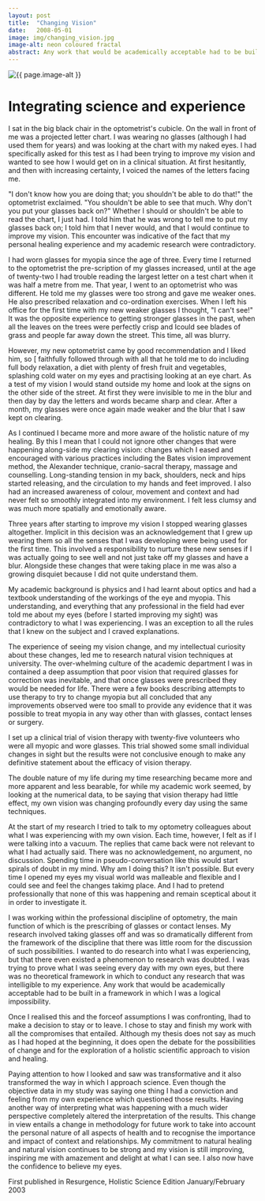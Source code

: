 ```yaml
---
layout: post
title:  "Changing Vision"
date:   2008-05-01
image: img/changing_vision.jpg
image-alt: neon coloured fractal
abstract: Any work that would be academically acceptable had to be built in a framework in which I was a logical impossibility.
---
```

<img class="post-image" src="/{{ page.image | bust_cache }}" alt="{{ page.image-alt }}"/>

# Integrating science and experience

I sat in the big black chair in the optometrist's cubicle. On the wall in front of me was a projected letter chart. I was wearing no glasses (although I had used them for years) and was looking at the chart with my naked eyes. I had specifically asked for this test as I had been trying to improve my vision and wanted to see how I would get on in a clinical situation. At first hesitantly, and then with increasing certainty, I voiced the names of the letters facing me.

"I don't know how you are doing that; you shouldn't be able to do that!" the optometrist exclaimed. "You shouldn't be able to see that much. Why don't you put your glasses back on?" Whether I should or shouldn't be able to read the chart, I just had. I told him that he was wrong to tell me to put my glasses back on; I told him that I never would, and that I would continue to improve my vision. This encounter was indicative of the fact that my personal healing experience and my academic research were contradictory.

I had worn glasses for myopia since the age of three. Every time I returned to the optometrist the pre-scription of my glasses increased, until at the age of twenty-two I had trouble reading the largest letter on a test chart when it was half a metre from me. That year, I went to an optometrist who was different. He told me my glasses were too strong and gave me weaker ones. He also prescribed relaxation and co-ordination exercises. When I left his office for the first time with my new weaker glasses I thought, "I can't see!" It was the opposite experience to getting stronger glasses in the past, when all the leaves on the trees were perfectly crisp and Icould see blades of grass and people far away down the street. This time, all was blurry.

However, my new optometrist came by good recommendation and I liked him, so [ faithfully followed through with all that he told me to do including full body relaxation, a diet with plenty of fresh fruit and vegetables, splashing cold water on my eyes and practising looking at an eye chart. As a test of my vision I would stand outside my home and look at the signs on the other side of the street. At first they were invisible to me in the blur and then day by day the letters and words became sharp and clear. After a month, my glasses were once again made weaker and the blur that I saw kept on clearing.

As I continued I became more and more aware of the holistic nature of my healing. By this I mean that I could not ignore other changes that were happening along-side my clearing vision: changes which I eased and encouraged with various practices including the Bates vision improvement method, the Alexander technique, cranio-sacral therapy, massage and counselling. Long-standing tension in my back, shoulders, neck and hips started releasing, and the circulation to my hands and feet improved. I also had an increased awareness of colour, movement and context and had never felt so smoothly integrated into my environment. I felt less clumsy and was much more spatially and emotionally aware.

Three years after starting to improve my vision I stopped wearing glasses altogether. Implicit in this decision was an acknowledgement that I grew up wearing them so all the senses that I was developing were being used for the first time. This involved a responsibility to nurture these new senses if I was actually going to see well and not just take off my glasses and have a blur. Alongside these changes that were taking place in me was also a growing disquiet because I did not quite understand them.

My academic background is physics and I had learnt about optics and had a textbook understanding of the workings of the eye and myopia. This understanding, and everything that any professional in the field had ever told me about my eyes (before I started improving my sight) was contradictory to what I was experiencing. I was an exception to all the rules that I knew on the subject and I craved explanations.

The experience of seeing my vision change, and my intellectual curiosity about these changes, led me to research natural vision techniques at university. The over-whelming culture of the academic department I was in contained a deep assumption that poor vision that required glasses for correction was inevitable, and that once glasses were prescribed they would be needed for life. There were a few books describing attempts to use therapy to try to change myopia but all concluded that any improvements observed were too small to provide any evidence that it was possible to treat myopia in any way other than with glasses, contact lenses or surgery.

I set up a clinical trial of vision therapy with twenty-five volunteers who were all myopic and wore glasses. This trial showed some small individual changes in sight but the results were not conclusive enough to make any definitive statement about the efficacy of vision therapy.

The double nature of my life during my time researching became more and more apparent and less bearable, for while my academic work seemed, by looking at the numerical data, to be saying that vision therapy had little effect, my own vision was changing profoundly every day using the same techniques.

At the start of my research I tried to talk to my optometry colleagues about what I was experiencing with my own vision. Each time, however, I felt as if I were talking into a vacuum. The replies that came back were not relevant to what I had actually said. There was no acknowledgement, no argument, no discussion. Spending time in pseudo-conversation like this would start spirals of doubt in my mind. Why am I doing this? It isn't possible. But every time I opened my eyes my visual world was malleable and flexible and I could see and feel the changes takimg place. And I had to pretend professionally that none of this was happening and remain sceptical about it in order to investigate it.

I was working within the professional discipline of optometry, the main function of which is the prescribing of glasses or contact lenses. My research involved taking glasses off and was so dramatically different from the framework of the discipline that there was little room for the discussion of such possibilities. I wanted to do research into what I was experiencing, but that there even existed a phenomenon to research was doubted. I was trying to prove what I was seeing every day with my own eyes, but there was no theoretical framework in which to conduct any research that was intelligible to my experience. Any work that would be academically acceptable had to be built in a framework in which I was a logical impossibility.

Once I realised this and the forceof assumptions I was confronting, Ihad to make a decision to stay or to leave. I chose to stay and finish my work with all the compromises that entailed. Although my thesis does not say as much as I had hoped at the beginning, it does open the debate for the possibilities of change and for the exploration of a holistic scientific approach to vision and healing.

Paying attention to how I looked and saw was transformative and it also transformed the way in which I approach science. Even though the objective data in my study was saying one thing I had a conviction and feeling from my own experience which questioned those results. Having another way of interpreting what was happening with a much wider perspective completely altered the interpretation of the results. This change in view entails a change in methodology for future work to take into account the personal nature of all aspects of health and to recognise the importance and impact of context and relationships. My commitment to natural healing and natural vision continues to be strong and my vision is still improving, inspiring me with amazement and delight at what I can see. I also now have the confidence to believe my eyes.

First published in Resurgence, Holistic Science Edition January/February 2003

